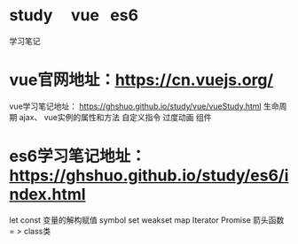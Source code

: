 # study     vue   es6
学习笔记

# vue官网地址：https://cn.vuejs.org/
vue学习笔记地址： https://ghshuo.github.io/study/vue/vueStudy.html
 生命周期
 ajax、 
 vue实例的属性和方法
 自定义指令
 过度动画
 组件
 
# es6学习笔记地址：https://ghshuo.github.io/study/es6/index.html

let
const
变量的解构赋值
symbol
set
weakset
map
Iterator
Promise
箭头函数 = >
class类

